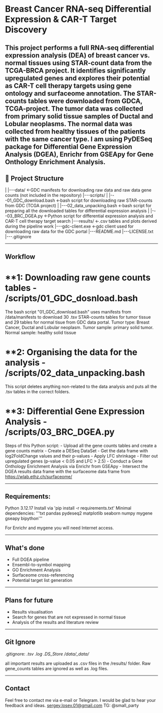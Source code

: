 # Breast Cancer RNA-seq Differential Expression & CAR-T Target Discovery

This project performs a full RNA-seq differential expression analysis (DEA) of breast cancer vs. normal tissues using STAR-count data from the TCGA-BRCA project. It identifies significantly upregulated genes and explores their potential as CAR-T cell therapy targets using gene ontology and surfaceome annotation.
The STAR-counts tables were downloaded from GDCA, TCGA-project. The tumor data was collected from primary solid tissue samples of Ductal and Lobular neoplasms. The normal data was collected from healthy tissues of the patients with the same cancer type.
I am using PyDESeq package for Differential Gene Expression Analysis (DGEA), Enrichr from GSEApy for Gene Onthology Enrichment Analysis. 
---

## 📁 Project Structure
|
|---data/					<-GDC manifests for downloading raw data and raw data gene counts (not included in the repository)
|---scripts/
|      |---01_GDC_download.bash			<-bash script for downloading raw STAR-counts from GDC (TCGA project)
|      |---02_data_unpacking.bash		<-bash script for preparing all the downloaded tables for differential expression analysis
|      |---03_BRC_DGEA.py			<-Python script for differential expression analysis and CAR-T cell therapy target search
|---results/					<-.csv tables and plots derived during the pipeline work
|---gdc-client.exe				<-gdc client used for downloading raw data for the GDC portal
|---README.md
|---LICENSE.txt
|---.gitignore

---

## Workflow
# **1: Downloading raw gene counts tables - /scripts/01_GDC_dosnload.bash
The bash script "01_GDC_download.bash" uses manifests from /data/manifests to download 30 .tsv STAR-counts tables for tumor tissue and 29 tables for normal tisue from GDC data portal. 
Tumor type: Breast Cancer, Ductal and Lobular neoplasm.
Tumor sample: primary solid tumor.
Normal sample: healthy solid tissue	

# **2: Organising the data for the analysis - /scripts/02_data_unpacking.bash
This script deletes anything non-related to the data analysis and puts all the .tsv tables in the correct folders.

# **3: Differential Gene Expression Analysis - /scripts/03_BRC_DGEA.py
Steps of this Python script:
	- Upload all the gene counts tables and create a gene counts matrix
	- Create a DESeq DataSet
	- Get the data frame with log2FoldChange values and their p-values
	- Apply LFC shrinkage 
	- Filter out upregulated genes (p-value < 0.05 and LFC > 2.5)
	- Conduct a Gene Onthology Enrichment Analysis via Enrichr from GSEApy
	- Intersect the DGEA results data frame with the surfaceome data frame from https://wlab.ethz.ch/surfaceome/

---

## Requirements:
Python 3.12.17
Install via 'pip install -r requirements.txt'
Minimal dependencies:
'''txt
pandas
pydeseq2
matplotlib
seaborn
numpy
mygene
gseapy
bipython'''

For Enrichr and mygene you will need Internet access.

---

## What's done
- Full DGEA pipeline
- Ensembl-to-symbol mapping
- GO Enrichment Analysis
- Surfaceome cross-referencing
- Potential target list generation

---

## Plans for future
- Results visualisation
- Search for genes that are not expressed in normal tissue
- Analysis of the results and literature review

---

## Git Ignore
.gitignore:
*.tsv
*.log
.DS_Store
/data/*_data/*

all important results are uploaded as .csv files in the /results/ folder.
Raw gene_counts tables are ignored as well as .log files.

---
## Contact
Feel free to contact me via e-mail or Telegram. I would be glad to hear your feedback and ideas.
sergey.losev.01@gmail.com
TG: @small_party
